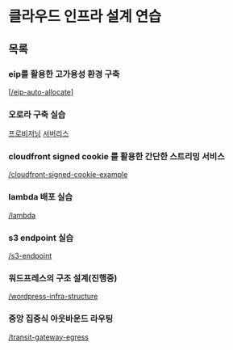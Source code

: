 # 클라우드 인프라 설계 연습

## 목록
### eip를 활용한 고가용성 환경 구축<br>
[<a href="/eip-auto-allocate">/eip-auto-allocate</a>]

### 오로라 구축 실습<br>
<a href="/aurora">프로비저닝</a>
<a href="/aurora_serverless">서버리스</a>

### cloudfront signed cookie 를 활용한 간단한 스트리밍 서비스<br>
<a href="/cloudfront-signed-cookie-example">/cloudfront-signed-cookie-example</a>

### lambda 배포 실습<br>
<a href="/lambda">/lambda</a>

### s3 endpoint 실습<br>
<a href="/s3-endpoint">/s3-endpoint</a>

### 워드프레스의 구조 설계(진행중)<br>
<a href="/wordpress-infra-structure">/wordpress-infra-structure</a>

### 중앙 집중식 아웃바운드 라우팅<br>
<a href="/transit-gateway-egress">/transit-gateway-egress</a>
